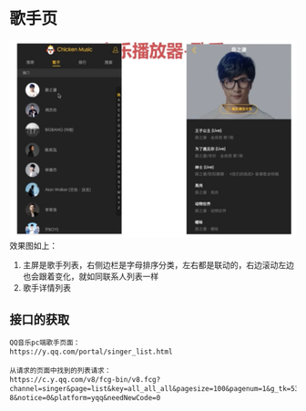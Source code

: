 # 歌手页
![](/assets/musicapp/歌手页和歌手详情页面.png)
效果图如上：
1. 主屏是歌手列表，右侧边栏是字母排序分类，左右都是联动的，右边滚动左边也会跟着变化，就如同联系人列表一样
2. 歌手详情列表

## 接口的获取

```
QQ音乐pc端歌手页面：
https://y.qq.com/portal/singer_list.html

从请求的页面中找到的列表请求：
https://c.y.qq.com/v8/fcg-bin/v8.fcg?channel=singer&page=list&key=all_all_all&pagesize=100&pagenum=1&g_tk=5381&jsonpCallback=GetSingerListCallback&loginUin=0&hostUin=0&format=jsonp&inCharset=utf8&outCharset=utf-8&notice=0&platform=yqq&needNewCode=0
```